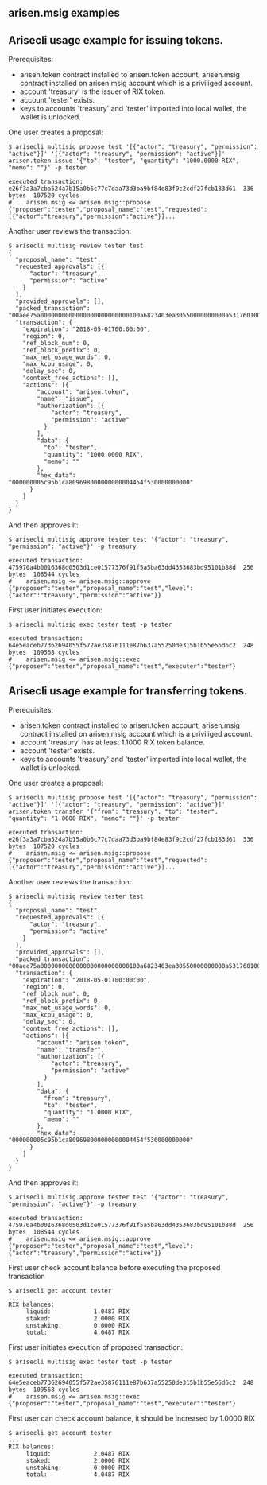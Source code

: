 arisen.msig examples
-------------------

Arisecli usage example for issuing tokens.
---------------------------------------

Prerequisites:
   - arisen.token contract installed to arisen.token account, arisen.msig contract installed on arisen.msig account which is a priviliged account.
   - account 'treasury' is the issuer of RIX token.
   - account 'tester' exists.
   - keys to accounts 'treasury' and 'tester' imported into local wallet, the wallet is unlocked.

One user creates a proposal:
````
$ arisecli multisig propose test '[{"actor": "treasury", "permission": "active"}]' '[{"actor": "treasury", "permission": "active"}]' arisen.token issue '{"to": "tester", "quantity": "1000.0000 RIX", "memo": ""}' -p tester

executed transaction: e26f3a3a7cba524a7b15a0b6c77c7daa73d3ba9bf84e83f9c2cdf27fcb183d61  336 bytes  107520 cycles
#    arisen.msig <= arisen.msig::propose          {"proposer":"tester","proposal_name":"test","requested":[{"actor":"treasury","permission":"active"}]...
````


Another user reviews the transaction:
````
$ arisecli multisig review tester test
{
  "proposal_name": "test",
  "requested_approvals": [{
      "actor": "treasury",
      "permission": "active"
    }
  ],
  "provided_approvals": [],
  "packed_transaction": "00aee75a0000000000000000000000000100a6823403ea30550000000000a5317601000000fe6a6cd4cd00000000a8ed323219000000005c95b1ca809698000000000004454f530000000000",
  "transaction": {
    "expiration": "2018-05-01T00:00:00",
    "region": 0,
    "ref_block_num": 0,
    "ref_block_prefix": 0,
    "max_net_usage_words": 0,
    "max_kcpu_usage": 0,
    "delay_sec": 0,
    "context_free_actions": [],
    "actions": [{
        "account": "arisen.token",
        "name": "issue",
        "authorization": [{
            "actor": "treasury",
            "permission": "active"
          }
        ],
        "data": {
          "to": "tester",
          "quantity": "1000.0000 RIX",
          "memo": ""
        },
        "hex_data": "000000005c95b1ca809698000000000004454f530000000000"
      }
    ]
  }
}
````


And then approves it:
````
$ arisecli multisig approve tester test '{"actor": "treasury", "permission": "active"}' -p treasury

executed transaction: 475970a4b0016368d0503d1ce01577376f91f5a5ba63dd4353683bd95101b88d  256 bytes  108544 cycles
#    arisen.msig <= arisen.msig::approve          {"proposer":"tester","proposal_name":"test","level":{"actor":"treasury","permission":"active"}}
````


First user initiates execution:
````
$ arisecli multisig exec tester test -p tester

executed transaction: 64e5eaceb77362694055f572ae35876111e87b637a55250de315b1b55e56d6c2  248 bytes  109568 cycles
#    arisen.msig <= arisen.msig::exec             {"proposer":"tester","proposal_name":"test","executer":"tester"}
````


Arisecli usage example for transferring tokens.
-------------------------------------------

Prerequisites:
   - arisen.token contract installed to arisen.token account, arisen.msig contract installed on arisen.msig account which is a priviliged account.
   - account 'treasury' has at least 1.1000 RIX token balance.
   - account 'tester' exists.
   - keys to accounts 'treasury' and 'tester' imported into local wallet, the wallet is unlocked.

One user creates a proposal:
````
$ arisecli multisig propose test '[{"actor": "treasury", "permission": "active"}]' '[{"actor": "treasury", "permission": "active"}]' arisen.token transfer '{"from": "treasury", "to": "tester", "quantity": "1.0000 RIX", "memo": ""}' -p tester

executed transaction: e26f3a3a7cba524a7b15a0b6c77c7daa73d3ba9bf84e83f9c2cdf27fcb183d61  336 bytes  107520 cycles
#    arisen.msig <= arisen.msig::propose          {"proposer":"tester","proposal_name":"test","requested":[{"actor":"treasury","permission":"active"}]...
````


Another user reviews the transaction:
````
$ arisecli multisig review tester test
{
  "proposal_name": "test",
  "requested_approvals": [{
      "actor": "treasury",
      "permission": "active"
    }
  ],
  "provided_approvals": [],
  "packed_transaction": "00aee75a0000000000000000000000000100a6823403ea30550000000000a5317601000000fe6a6cd4cd00000000a8ed323219000000005c95b1ca809698000000000004454f530000000000",
  "transaction": {
    "expiration": "2018-05-01T00:00:00",
    "region": 0,
    "ref_block_num": 0,
    "ref_block_prefix": 0,
    "max_net_usage_words": 0,
    "max_kcpu_usage": 0,
    "delay_sec": 0,
    "context_free_actions": [],
    "actions": [{
        "account": "arisen.token",
        "name": "transfer",
        "authorization": [{
            "actor": "treasury",
            "permission": "active"
          }
        ],
        "data": {
          "from": "treasury",
          "to": "tester",
          "quantity": "1.0000 RIX",
          "memo": ""
        },
        "hex_data": "000000005c95b1ca809698000000000004454f530000000000"
      }
    ]
  }
}
````


And then approves it:
````
$ arisecli multisig approve tester test '{"actor": "treasury", "permission": "active"}' -p treasury

executed transaction: 475970a4b0016368d0503d1ce01577376f91f5a5ba63dd4353683bd95101b88d  256 bytes  108544 cycles
#    arisen.msig <= arisen.msig::approve          {"proposer":"tester","proposal_name":"test","level":{"actor":"treasury","permission":"active"}}
````


First user check account balance before executing the proposed transaction
````
$ arisecli get account tester
...
RIX balances: 
     liquid:            1.0487 RIX
     staked:            2.0000 RIX
     unstaking:         0.0000 RIX
     total:             4.0487 RIX
````


First user initiates execution of proposed transaction:
````
$ arisecli multisig exec tester test -p tester

executed transaction: 64e5eaceb77362694055f572ae35876111e87b637a55250de315b1b55e56d6c2  248 bytes  109568 cycles
#    arisen.msig <= arisen.msig::exec             {"proposer":"tester","proposal_name":"test","executer":"tester"}
````


First user can check account balance, it should be increased by 1.0000 RIX
````
$ arisecli get account tester
...
RIX balances: 
     liquid:            2.0487 RIX
     staked:            2.0000 RIX
     unstaking:         0.0000 RIX
     total:             4.0487 RIX
````
